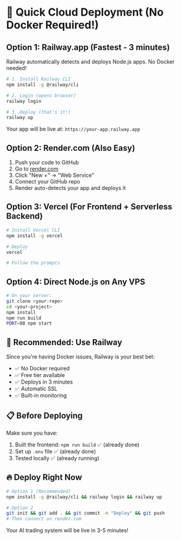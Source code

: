 # 🚀 Quick Cloud Deployment (No Docker Required!)

## Option 1: Railway.app (Fastest - 3 minutes)

Railway automatically detects and deploys Node.js apps. No Docker needed!

```bash
# 1. Install Railway CLI
npm install -g @railway/cli

# 2. Login (opens browser)
railway login

# 3. Deploy (that's it!)
railway up
```

Your app will be live at: `https://your-app.railway.app`

## Option 2: Render.com (Also Easy)

1. Push your code to GitHub
2. Go to [render.com](https://render.com)
3. Click "New +" → "Web Service"
4. Connect your GitHub repo
5. Render auto-detects your app and deploys it

## Option 3: Vercel (For Frontend + Serverless Backend)

```bash
# Install Vercel CLI
npm install -g vercel

# Deploy
vercel

# Follow the prompts
```

## Option 4: Direct Node.js on Any VPS

```bash
# On your server:
git clone <your-repo>
cd <your-project>
npm install
npm run build
PORT=80 npm start
```

## 🎯 Recommended: Use Railway

Since you're having Docker issues, Railway is your best bet:
- ✅ No Docker required
- ✅ Free tier available
- ✅ Deploys in 3 minutes
- ✅ Automatic SSL
- ✅ Built-in monitoring

## 📋 Before Deploying

Make sure you have:
1. Built the frontend: `npm run build` ✅ (already done)
2. Set up `.env` file ✅ (already done)
3. Tested locally ✅ (already running)

## 🔥 Deploy Right Now

```bash
# Option 1 (Recommended)
npm install -g @railway/cli && railway login && railway up

# Option 2
git init && git add . && git commit -m "Deploy" && git push
# Then connect on render.com
```

Your AI trading system will be live in 3-5 minutes!